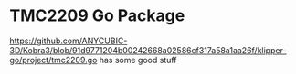 # TMC2209 Go Package

https://github.com/ANYCUBIC-3D/Kobra3/blob/91d9771204b00242668a02586cf317a58a1aa26f/klipper-go/project/tmc2209.go
has some good stuff
